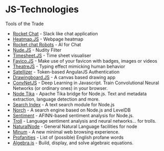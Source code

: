 # JS-Technologies
Tools of the Trade

* [Rocket Chat](https://github.com/RocketChat/hubot-rocketchat) - Slack like chat application
* [Heatmap.JS](https://github.com/pa7/heatmap.js) - Webpage heatmap
* [Rocket chat Robots](https://github.com/RocketChat/hubot-rocketchat) - AI for Chat
* [Nude.JS](https://github.com/pa7/nude.js) - Nudity Filter
* [Timesheet.JS](https://github.com/sbstjn/timesheet.js) - Time sheet visualiser
* [Favico.JS](http://lab.ejci.net/favico.js/) - Make use of your favicon with badges, images or videos
* [TheatreJS](https://github.com/Zhouzi/TheaterJS) - Typing effect mimicking human behavior
* [Satellizer](https://github.com/sahat/satellizer) - Token-based AngularJS Authentication
* [Drawingboard.JS](https://github.com/stefanhayden/drawingboard.js) - A canvas based drawing app
* [ConvNetJS](https://github.com/karpathy/convnetjs) - Deep Learning in Javascript. Train Convolutional Neural Networks (or ordinary ones) in your browser.
* [Node Tika](https://github.com/ICIJ/node-tika) - Apache Tika bridge for Node.js. Text and metadata extraction, language detection and more.
* [Search Index](https://github.com/fergiemcdowall/search-index) - A text search module for Node.js
* [Norch](https://github.com/fergiemcdowall/norch) - A search engine based on Node.js and LevelDB
* [Sentiment](https://github.com/thisandagain/sentiment) - AFINN-based sentiment analysis for Node.js.
* [Troll](https://github.com/thisandagain/troll) - Language sentiment analysis and neural networks... for trolls.
* [NaturalNode](https://github.com/NaturalNode/natural) - General Natural Language facilities for node
* [Minum](https://github.com/octalmage/minum) - A new minimal web browsing experience.
* [Profanities](https://github.com/wooorm/profanities) - List of (possible) English profane words
* [Algebra.js](http://algebra.js.org/) - Build, display, and solve algebraic equations.
